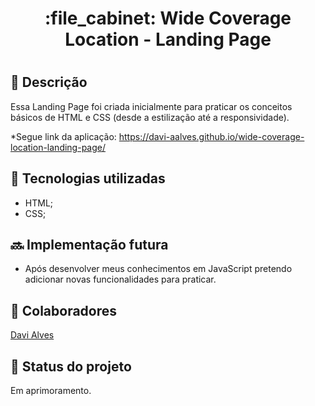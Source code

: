 <h1 align="center">:file_cabinet: Wide Coverage Location - Landing Page <h1>

## :memo: Descrição
Essa Landing Page foi criada inicialmente para praticar os conceitos básicos de HTML e CSS (desde a estilização até a responsividade).

*Segue link da aplicação: https://davi-aalves.github.io/wide-coverage-location-landing-page/

## :wrench: Tecnologias utilizadas
* HTML;
* CSS;

## :soon: Implementação futura
* Após desenvolver meus conhecimentos em JavaScript pretendo adicionar novas funcionalidades para praticar.

## :handshake: Colaboradores
<a href="https://github.com/davi-aalves">Davi Alves</a>

## :dart: Status do projeto
Em aprimoramento.
